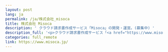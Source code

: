 ```yaml
---
layout: post
lang: ja
permalink: /ja/株式会社_misoca
title: 株式会社 Misoca
description: ' クラウド請求書作成サービス「Misoca」の開発・運営。(募集中) '
description_full: '<p>クラウド請求書作成サービス「<a href="https://www.misoca.jp/">Misoca</a>」の開発・運営。<a href="https://recruit.misoca.jp/">(募集中)</a></p>'
categories: full_remote
link: https://www.misoca.jp/
---
```

